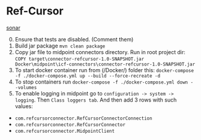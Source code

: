 # Ref-Cursor

[sonar](https://sonarcloud.io/project/overview?id=ref-cursor)

0. Ensure that tests are disabled. (Comment them)
1. Build jar package
` mvn clean package `
2. Copy jar file to midpoint connectors directory. Run in root project dir:
` COPY target\connector-refcursor-1.0-SNAPSHOT.jar Docker\midpoint\icf-connectors\connector-refcursor-1.0-SNAPSHOT.jar `
3. To start docker container run from (/Docker/) folder this:
   `docker-compose -f ./docker-compose.yml up --build --force-recreate -d`
4. To stop containers run
   `docker-compose -f ./docker-compose.yml down --volumes`
5. To enable logging in midpoint go to `configuration -> system -> logging`. 
Then `Class loggers tab`. And then add 3 rows with such values:
- `com.refcursorconnector.RefCursorConnectorConnection`
- `com.refcursorconnector.RefCursorConnector`
- `com.refcursorconnector.MidpointClient`
